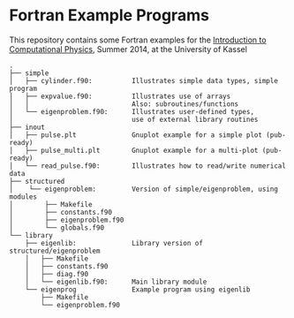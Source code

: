 Fortran Example Programs
========================

This repository contains some Fortran examples for the
[Introduction to Computational Physics][1], Summer 2014, at the University of
Kassel

    .
    ├── simple
    │   ├── cylinder.f90:          Illustrates simple data types, simple program
    │   ├── expvalue.f90:          Illustrates use of arrays
    │   │                          Also: subroutines/functions
    │   └── eigenproblem.f90:      Illustrates user-defined types,
    │                              use of external library routines
    ├── inout
    │   ├── pulse.plt              Gnuplot example for a simple plot (pub-ready)
    │   ├── pulse_multi.plt        Gnuplot example for a multi-plot (pub-ready)
    │   └── read_pulse.f90:        Illustrates how to read/write numerical data
    ├── structured
    │    └── eigenproblem:         Version of simple/eigenproblem, using modules
    │        ├── Makefile
    │        ├── constants.f90
    │        ├── eigenproblem.f90
    │        └── globals.f90
    └── library
        ├── eigenlib:              Library version of structured/eigenproblem
        │   ├── Makefile
        │   ├── constants.f90
        │   ├── diag.f90
        │   └── eigenlib.f90:      Main library module
        └── eigenprog              Example program using eigenlib
            ├── Makefile
            └── eigenproblem.f90

[1]: http://www.uni-kassel.de/fb10/institute/physik/forschungsgruppen/quantendynamik-und-kontrolle/lehre/computational-physics-ss-2014.html
